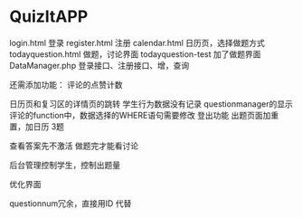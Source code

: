 # QuizItAPP
login.html 登录
register.html 注册
calendar.html 日历页，选择做题方式
todayquestion.html 做题，讨论界面
todayquestion-test 加了做题界面
DataManager.php 登录接口、注册接口、增，查询

还需添加功能：
评论的点赞计数

日历页和复习区的详情页的跳转
学生行为数据没有记录
questionmanager的显示评论的function中，数据选择的WHERE语句需要修改
登出功能
出题页面加重置，加日历
3题

查看答案先不激活
做题完才能看讨论

后台管理控制学生，控制出题量

优化界面

questionnum冗余，直接用ID 代替
